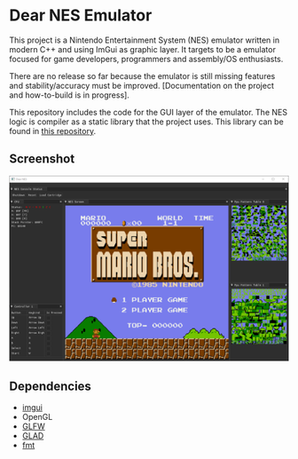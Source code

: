 # Dear NES Emulator

This project is a Nintendo Entertainment System (NES) emulator written in modern C++ and using ImGui as graphic layer. It targets to be a emulator focused for game developers, programmers and assembly/OS enthusiasts.

There are no release so far because the emulator is still missing features and stability/accuracy must be improved. [Documentation on the project and how-to-build is in progress].

This repository includes the code for the GUI layer of the emulator. The NES logic is compiler as a static library that the project uses. This library can be found in [this repository](https://github.com/eariassoto/dear_nes_lib). 

## Screenshot

![Dear NES Emulator](screenshot.PNG)

## Dependencies
+ [imgui](https://github.com/ocornut/imgui)
+ OpenGL
+ [GLFW](https://github.com/glfw/glfw)
+ [GLAD](https://glad.dav1d.de/)
+ [fmt](https://github.com/fmtlib/fmt)
